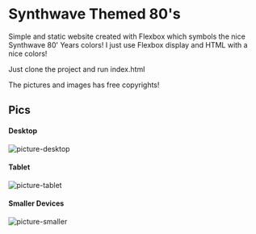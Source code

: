 # Synthwave Themed 80's
Simple and static website created with Flexbox which symbols the nice Synthwave 80' Years colors!
I just use Flexbox display and HTML with a nice colors!

Just clone the project and run index.html

The pictures and images has free copyrights!

## Pics
#### Desktop
![picture-desktop](https://i.imgur.com/393Rj7R.jpg "Picture of Desktop Version")

#### Tablet
![picture-tablet](https://i.imgur.com/H7eVbqr.jpg "Picture of an Tablet Version")

#### Smaller Devices
![picture-smaller](https://i.imgur.com/a0vgf6x.jpg "Picture in a Smaller Version")

